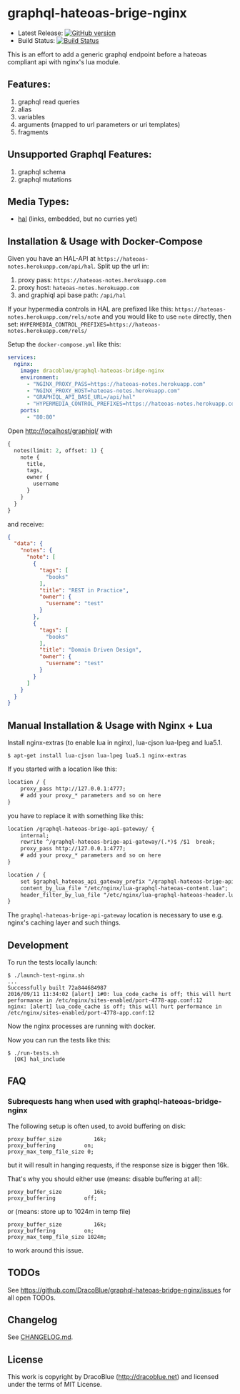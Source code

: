 # graphql-hateoas-brige-nginx

* Latest Release: [![GitHub version](https://badge.fury.io/gh/DracoBlue%2Fgraphql-hateoas-brige-nginx.png)](https://github.com/DracoBlue/lua-native-ssi-nginx/releases)
* Build Status: [![Build Status](https://secure.travis-ci.org/DracoBlue/graphql-hateoas-brige-nginx.png?branch=master)](http://travis-ci.org/DracoBlue/lua-native-ssi-nginx)

This is an effort to add a generic graphql endpoint before a hateoas compliant api with nginx's lua module.

## Features:

1. graphql read queries
2. alias
3. variables
4. arguments (mapped to url parameters or uri templates)
5. fragments

## Unsupported Graphql Features:

1. graphql schema
2. graphql mutations

## Media Types:

  - [hal](http://stateless.co/hal_specification.html) (links, embedded, but no curries yet)


## Installation & Usage with Docker-Compose

Given you have an HAL-API at `https://hateoas-notes.herokuapp.com/api/hal`. Split up
the url in:

1. proxy pass: `https://hateoas-notes.herokuapp.com`
2. proxy host: `hateoas-notes.herokuapp.com`
3. and graphiql api base path: `/api/hal`

If your hypermedia controls in HAL are prefixed like this:
  `https://hateoas-notes.herokuapp.com/rels/note` 
and you would like to use `note` directly, then set:
  `HYPERMEDIA_CONTROL_PREFIXES=https://hateoas-notes.herokuapp.com/rels/`

Setup the `docker-compose.yml` like this:
```yaml
services:
  nginx:
    image: dracoblue/graphql-hateoas-bridge-nginx
    environment:
      - "NGINX_PROXY_PASS=https://hateoas-notes.herokuapp.com"
      - "NGINX_PROXY_HOST=hateoas-notes.herokuapp.com"
      - "GRAPHIQL_API_BASE_URL=/api/hal"
      - "HYPERMEDIA_CONTROL_PREFIXES=https://hateoas-notes.herokuapp.com/rels/"
    ports:
      - "80:80"
```

Open [http://localhost/graphiql/](http://localhost/graphiql/?query=%7B%0A%20%20notes%20%7B%0A%20%20%20%20note%20%7B%0A%20%20%20%20%20%20title%2C%0A%20%20%20%20%20%20tags%2C%0A%20%20%20%20%20%20owner%20%7B%0A%20%20%20%20%20%20%20%20username%0A%20%20%20%20%20%20%7D%0A%20%20%20%20%7D%0A%20%20%7D%0A%7D) with
```graphql
{
  notes(limit: 2, offset: 1) {
    note {
      title,
      tags,
      owner {
        username
      }
    }
  }
}
```

and receive:
```json
{
  "data": {
    "notes": {
      "note": [
        {
          "tags": [
            "books"
          ],
          "title": "REST in Practice",
          "owner": {
          	"username": "test"
          }
        },
        {
          "tags": [
            "books"
          ],
          "title": "Domain Driven Design",
          "owner": {
          	"username": "test"
          }
        }
      ]
    }
  }
}
```

## Manual Installation & Usage with Nginx + Lua

Install nginx-extras (to enable lua in nginx), lua-cjson lua-lpeg and lua5.1.

```console
$ apt-get install lua-cjson lua-lpeg lua5.1 nginx-extras
```

If you started with a location like this:

``` txt
location / {
	proxy_pass http://127.0.0.1:4777;
	# add your proxy_* parameters and so on here
}
```

you have to replace it with something like this:

``` txt
location /graphql-hateoas-brige-api-gateway/ {
	internal;
	rewrite ^/graphql-hateoas-brige-api-gateway/(.*)$ /$1  break;
	proxy_pass http://127.0.0.1:4777;
	# add your proxy_* parameters and so on here
}

location / {
	set $graphql_hateoas_api_gateway_prefix "/graphql-hateoas-brige-api-gateway";
	content_by_lua_file "/etc/nginx/lua-graphql-hateoas-content.lua";
	header_filter_by_lua_file "/etc/nginx/lua-graphql-hateoas-header.lua";
}
```

The `graphql-hateoas-brige-api-gateway` location is necessary to use e.g. nginx's caching layer and such things.

## Development

To run the tests locally launch:

``` console
$ ./launch-test-nginx.sh
...
Successfully built 72a844684987
2016/09/11 11:34:02 [alert] 1#0: lua_code_cache is off; this will hurt performance in /etc/nginx/sites-enabled/port-4778-app.conf:12
nginx: [alert] lua_code_cache is off; this will hurt performance in /etc/nginx/sites-enabled/port-4778-app.conf:12
```

Now the nginx processes are running with docker.

Now you can run the tests like this:

``` console
$ ./run-tests.sh
  [OK] hal_include
```

## FAQ

### Subrequests hang when used with graphql-hateoas-bridge-nginx

The following setup is often used, to avoid buffering on disk:

``` text
proxy_buffer_size          16k;
proxy_buffering         on;
proxy_max_temp_file_size 0;
```

but it will result in hanging requests, if the response size is bigger then 16k.

That's why you should either use (means: disable buffering at all):

``` text
proxy_buffer_size          16k;
proxy_buffering         off;
```

or (means: store up to 1024m in temp file)

``` text
proxy_buffer_size          16k;
proxy_buffering         on;
proxy_max_temp_file_size 1024m;
```

to work around this issue.


## TODOs

See <https://github.com/DracoBlue/graphql-hateoas-bridge-nginx/issues> for all open TODOs.

## Changelog

See [CHANGELOG.md](./CHANGELOG.md).

## License

This work is copyright by DracoBlue (<http://dracoblue.net>) and licensed under the terms of MIT License.
